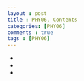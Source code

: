 ```yaml
---
layout : post
title : PHY06, Contents
categories: [PHY06]
comments : true
tags : [PHY06]
---
```


- <a href='' class='jb-medium'></a>
- <a href='' class='jb-medium'></a>
- <a href='' class='jb-medium'></a>
